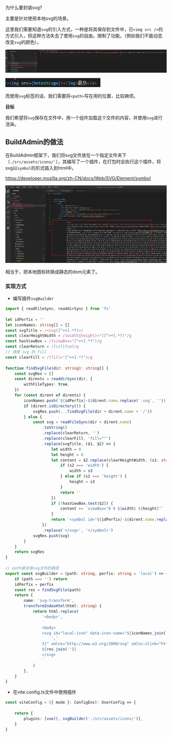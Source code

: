 为什么要封装svg?

主要是针对使用本地svg的场景。

这里我们需要知道`svg`的引入方式，一种是将其保存到文件中，已`<img src />`的方式引入，但这种方法失去了使用`svg`的自由，限制了功能。（例如我们不能动态改变`svg`的颜色）。

![image-20221104130213142](assets/image-20221104130213142.png)

![image-20221104130224215](assets/image-20221104130224215.png)

而使用`svg`标签的话，我们需要将`<path>`写在用的位置，比较麻烦。

**目标**

我们希望将`svg`保存在文件中，用一个组件加载这个文件的内容，并使用`svg`进行渲染。



## BuildAdmin的做法

在BuildAdmin框架下，我们将svg文件放在一个指定文件夹下（`./src/assets/icons/'`），其编写了一个插件，在打包时会执行这个插件，将svg以`symbol`的形式插入到html中。

https://developer.mozilla.org/zh-CN/docs/Web/SVG/Element/symbol

![image-20221104131021192](assets/image-20221104131021192.png)

相当于，把本地图标转换成静态的dom元素了。

### 实现方式

- 编写插件`svgBuilder`

```ts
import { readFileSync, readdirSync } from 'fs'

let idPerfix = ''
let iconNames: string[] = []
const svgTitle = /<svg([^>+].*?)>/
const clearHeightWidth = /(width|height)="([^>+].*?)"/g
const hasViewBox = /(viewBox="[^>+].*?")/g
const clearReturn = /(\r)|(\n)/g
// 清理 svg 的 fill
const clearFill = /(fill="[^>+].*?")/g

function findSvgFile(dir: string): string[] {
    const svgRes = []
    const dirents = readdirSync(dir, {
        withFileTypes: true,
    })
    for (const dirent of dirents) {
        iconNames.push(`${idPerfix}-${dirent.name.replace('.svg', '')}`)
        if (dirent.isDirectory()) {
            svgRes.push(...findSvgFile(dir + dirent.name + '/'))
        } else {
            const svg = readFileSync(dir + dirent.name)
                .toString()
                .replace(clearReturn, '')
                .replace(clearFill, 'fill=""')
                .replace(svgTitle, ($1, $2) => {
                    let width = 0
                    let height = 0
                    let content = $2.replace(clearHeightWidth, (s1: string, s2: string, s3: number) => {
                        if (s2 === 'width') {
                            width = s3
                        } else if (s2 === 'height') {
                            height = s3
                        }
                        return ''
                    })
                    if (!hasViewBox.test($2)) {
                        content += `viewBox="0 0 ${width} ${height}"`
                    }
                    return `<symbol id="${idPerfix}-${dirent.name.replace('.svg', '')}" ${content}>`
                })
                .replace('</svg>', '</symbol>')
            svgRes.push(svg)
        }
    }
    return svgRes
}

// path是存放svg文件的路径
export const svgBuilder = (path: string, perfix: string = 'local') => {
    if (path === '') return
    idPerfix = perfix
    const res = findSvgFile(path)
    return {
        name: 'svg-transform',
        transformIndexHtml(html: string) {
            return html.replace(
                '<body>',
                `
                <body>
                <svg id="local-icon" data-icon-name="${iconNames.join(
                    ','
                )}" xmlns="http://www.w3.org/2000/svg" xmlns:xlink="http://www.w3.org/1999/xlink" style="position: absolute; width: 0; height: 0">
                ${res.join('')}
                </svg>
                `
            )
        },
    }
}

```

- 在vite.config.ts文件中使用插件

```ts
const viteConfig = ({ mode }: ConfigEnv): UserConfig => {
    
    return {
        plugins: [vue(), svgBuilder('./src/assets/icons/')],
    }
}
```

